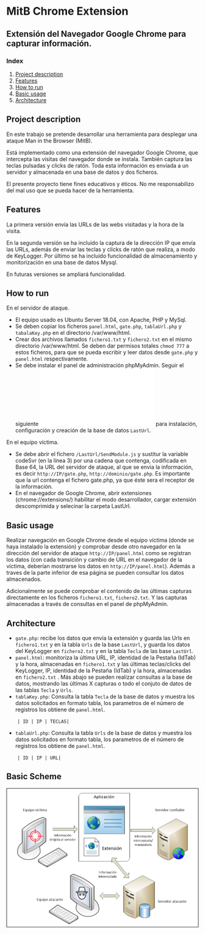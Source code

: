 # MitB Chrome Extension

## Extensión del Navegador Google Chrome para capturar información.

### Index

1. [Project description](#project-description)
2. [Features](#features)
3. [How to run](#how-to-run)
4. [Basic usage](#basic-usage)
4. [Architecture](#architecture)


## Project description

En este trabajo se pretende desarrollar una herramienta para desplegar una ataque Man in the Browser (MitB). 

Está implementado como una extensión del navegador Google Chrome, que intercepta las visitas del navegador donde se instala. También captura las teclas pulsadas y clicks de ratón. Toda esta información es enviada a un servidor y almacenada en una base de datos y dos ficheros.

El presente proyecto tiene fines educativos y éticos. No me responsabilizo del mal uso que se pueda hacer de la herramienta.  

## Features

La primera versión envía las URLs de las webs visitadas y la hora de la visita. 

En la segunda versión se ha incluido la captura de la dirección IP que envía las URLs, además de enviar las teclas y clicks de ratón que realiza, a modo de KeyLogger. Por último se ha incluido funcionalidad de almacenamiento y monitorización en una base de datos Mysql. 

En futuras versiones se ampliará funcionalidad.

## How to run

En el servidor de ataque.

+ El equipo usado es Ubuntu Server 18.04, con Apache, PHP y MySql.
+ Se deben copiar los ficheros `panel.html`, `gate.php`, `tablaUrl.php` y `tabalaKey.php` en el directorio /var/www/html.
+ Crear dos archivos llamados `fichero1.txt` y `fichero2.txt` en el mismo directorio /var/www/html. Se deben dar permisos totales `chmod 777` a estos ficheros, para que se pueda escribir y leer datos desde `gate.php` y `panel.html` respectivamente.
+ Se debe instalar el panel de administración phpMyAdmin. Seguir el siguiente ![tutorial](phpmyadmin.pdf) para instalación, configuración y creación de la base de datos `LastUrl`. 

En el equipo víctima.

+ Se debe abrir el fichero `/LastUrl/SendModule.js` y sustitur la variable codeSvr (en la línea 3) por una cadena que contenga, codificada en Base 64, la URL del servidor de ataque, al que se envia la información, es decir `http://IP/gate.php`, `http://dominio/gate.php`. Es importante que la url contenga el fichero gate.php, ya que éste sera el receptor de la información. 
+ En el navegador de Google Chrome, abrir extensiones (chrome://extensions/) habilitar el modo desarrollador, cargar extensión descomprimida y selecinar la carpeta LastUrl. 


## Basic usage

Realizar navegación en Google Chrome desde el equipo víctima (donde se haya instalado la extensión) y comprobar desde otro navegador en la dirección del servidor de ataque `http://IP/panel.html` como se registran los datos (con cada transición y cambio de URL en el navegador de la víctima, deberían mostrarse los datos en `http://IP/panel.html`). Además a traves de la parte inferior de esa página se pueden consultar los datos almacenados.

Adicionalmente se puede comprobar el contenido de las últimas capturas directamente en los ficheros `fichero1.txt`, `fichero2.txt`. Y las capturas almacenadas a través de consultas en el panel de phpMyAdmin.

## Architecture

+ `gate.php`: recibe los datos que envía la extensión y guarda las Urls en `fichero1.txt` y en la tabla `Urls` de la base `LastUrl`, y guarda los datos del KeyLogger en `fichero2.txt` y en la tabla `Tecla` de las base `LastUrl`.
+ `panel.html`: monitoriza la última URL, IP, identidad de la Pestaña (IdTab) y la hora, almacenadas en `fichero1.txt` y las últimas teclas/clicks del KeyLogger, IP, identidad de la Pestaña (IdTab) y la hora, almacenadas en `fichero2.txt` . Más abajo se pueden realizar consultas a la base de datos, mostrando las últimas X capturas o todo el conjuto de datos de las tablas `Tecla` y `Urls`.
+ `tablaKey.php`: Consulta la tabla `Tecla` de la base de datos y muestra los datos solicitados en formato tabla, los parametros de el número de registros los obtiene de `panel.html`.
```plain
    | ID | IP | TECLAS|
```
+ `tablaUrl.php`: Consulta la tabla `Urls` de la base de datos y muestra los datos solicitados en formato tabla, los parametros de el número de registros los obtiene de `panel.html`.
```plain
    | ID | IP | URL|
```
## Basic Scheme

![Basic Scheme](Scheme.png)
